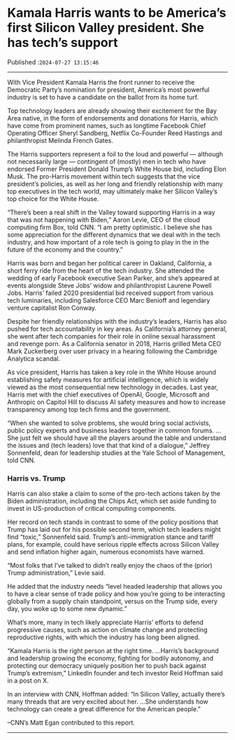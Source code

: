 # Kamala Harris wants to be America’s first Silicon Valley president. She has tech’s support

Published :`2024-07-27 13:15:46`

---

With Vice President Kamala Harris the front runner to receive the Democratic Party’s nomination for president, America’s most powerful industry is set to have a candidate on the ballot from its home turf.

Top technology leaders are already showing their excitement for the Bay Area native, in the form of endorsements and donations for Harris, which have come from prominent names, such as longtime Facebook Chief Operating Officer Sheryl Sandberg, Netflix Co-Founder Reed Hastings and philanthropist Melinda French Gates.

The Harris supporters represent a foil to the loud and powerful — although not necessarily large — contingent of (mostly) men in tech who have endorsed Former President Donald Trump’s White House bid, including Elon Musk. The pro-Harris movement within tech suggests that the vice president’s policies, as well as her long and friendly relationship with many top executives in the tech world, may ultimately make her Silicon Valley’s top choice for the White House.

“There’s been a real shift in the Valley toward supporting Harris in a way that was not happening with Biden,” Aaron Levie, CEO of the cloud computing firm Box, told CNN. “I am pretty optimistic. I believe she has some appreciation for the different dynamics that we deal with in the tech industry, and how important of a role tech is going to play in the in the future of the economy and the country.”

Harris was born and began her political career in Oakland, California, a short ferry ride from the heart of the tech industry. She attended the wedding of early Facebook executive Sean Parker, and she’s appeared at events alongside Steve Jobs’ widow and philanthropist Laurene Powell Jobs. Harris’ failed 2020 presidential bid received support from various tech luminaries, including Salesforce CEO Marc Benioff and legendary venture capitalist Ron Conway.

Despite her friendly relationships with the industry’s leaders, Harris has also pushed for tech accountability in key areas. As California’s attorney general, she went after tech companies for their role in online sexual harassment and revenge porn. As a California senator in 2018, Harris grilled Meta CEO Mark Zuckerberg over user privacy in a hearing following the Cambridge Analytica scandal.

As vice president, Harris has taken a key role in the White House around establishing safety measures for artificial intelligence, which is widely viewed as the most consequential new technology in decades. Last year, Harris met with the chief executives of OpenAI, Google, Microsoft and Anthropic on Capitol Hill to discuss AI safety measures and how to increase transparency among top tech firms and the government.

“When she wanted to solve problems, she would bring social activists, public policy experts and business leaders together in common forums. …She just felt we should have all the players around the table and understand the issues and (tech leaders) love that that kind of a dialogue,” Jeffrey Sonnenfeld, dean for leadership studies at the Yale School of Management, told CNN.

### Harris vs. Trump

Harris can also stake a claim to some of the pro-tech actions taken by the Biden administration, including the Chips Act, which set aside funding to invest in US-production of critical computing components.

Her record on tech stands in contrast to some of the policy positions that Trump has laid out for his possible second term, which tech leaders might find “toxic,” Sonnenfeld said. Trump’s anti-immigration stance and tariff plans, for example, could have serious ripple effects across Silicon Valley and send inflation higher again, numerous economists have warned.

“Most folks that I’ve talked to didn’t really enjoy the chaos of the (prior) Trump administration,” Levie said.

He added that the industry needs “level headed leadership that allows you to have a clear sense of trade policy and how you’re going to be interacting globally from a supply chain standpoint, versus on the Trump side, every day, you woke up to some new dynamic.”

What’s more, many in tech likely appreciate Harris’ efforts to defend progressive causes, such as action on climate change and protecting reproductive rights, with which the industry has long been aligned.

“Kamala Harris is the right person at the right time.  …Harris’s background and leadership growing the economy, fighting for bodily autonomy, and protecting our democracy uniquely position her to push back against Trump’s extremism,” LinkedIn founder and tech investor Reid Hoffman said in a post on X.

In an interview with CNN, Hoffman added: “In Silicon Valley, actually there’s many threads that are very excited about her. …She understands how technology can create a great difference for the American people.”

–CNN’s Matt Egan contributed to this report.

---

